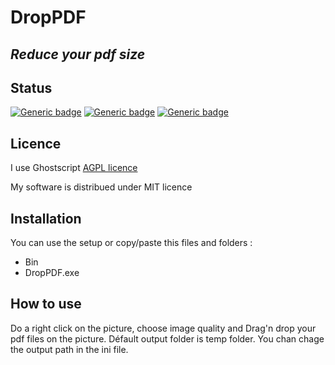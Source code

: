 # DropPDF

## _Reduce your pdf size_

## Status

[![Generic badge](https://img.shields.io/badge/Version-1.0-green.svg)](https://shields.io/)
[![Generic badge](https://img.shields.io/badge/autoit-3.3.14.5-green.svg)](https://shields.io/)
[![Generic badge](https://img.shields.io/badge/ghostscript-9.56-green.svg)](https://shields.io/)

## Licence

I use Ghostscript [AGPL licence](https://www.ghostscript.com/licensing/index.html#open-source)

My software is distribued under MIT licence

## Installation 

You can use the setup or copy/paste this files and folders :

 - Bin
 - DropPDF.exe

## How to use

Do a right click on the picture, choose image quality and Drag'n drop your pdf files on the picture.
Défault output folder is temp folder.
You chan chage the output path in the ini file.

